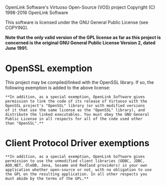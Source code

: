 OpenLink Software's Virtuoso Open-Source (VOS) project
Copyright (C) 1998-2016 OpenLink Software

This software is licensed under the GNU General Public License (see
COPYING).

**Note that the only valid version of the GPL license as far as this project
is concerned is the original GNU General Public License Version 2, dated
June 1991.**


OpenSSL exemption
=================
This project may be compiled/linked with the OpenSSL library. If so, the
following exemption is added to the above license:

    **In addition, as a special exemption, OpenLink Software gives
    permission to link the code of its release of Virtuoso with the
    OpenSSL project's "OpenSSL" library (or with modified versions
    of it that use the same license as the "OpenSSL" library), and
    distribute the linked executables. You must obey the GNU General
    Public License in all respects for all of the code used other
    than "OpenSSL".**


Client Protocol Driver exemptions
=================================

    **In addition, as a special exemption, OpenLink Software gives
    permission to use the unmodified client libraries (ODBC, JDBC,
    ADO.NET, OleDB, Jena, Sesame and Redland providers) in your own
    application whether open-source or not, with no obligation to use
    the GPL on the resulting application. In all other respects you 
    must abide by the terms of the GPL.**
